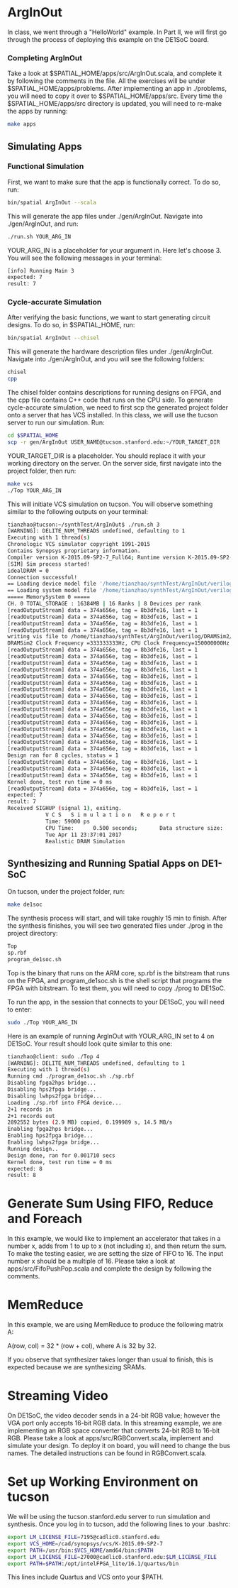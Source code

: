 # ArgInOut
In class, we went through a "HelloWorld" example. In Part II, we will first go through the process of deploying this example on the DE1SoC board. 

### Completing ArgInOut
Take a look at $SPATIAL_HOME/apps/src/ArgInOut.scala, and complete it by following the comments in the file. All the exercises will be under $SPATIAL_HOME/apps/problems. After implementing an app in ./problems, you will need to copy it over to $SPATIAL_HOME/apps/src. Every time the $SPATIAL_HOME/apps/src directory is updated, you will need to re-make the apps by running: 
```bash
make apps
```

## Simulating Apps
### Functional Simulation
First, we want to make sure that the app is functionally correct. To do so, run: 
```bash
bin/spatial ArgInOut --scala
```
This will generate the app files under ./gen/ArgInOut. Navigate into ./gen/ArgInOut, and run: 
```bash
./run.sh YOUR_ARG_IN
```
YOUR_ARG_IN is a placeholder for your argument in. Here let's choose 3. 
You will see the following messages in your terminal: 
```bash
[info] Running Main 3
expected: 7
result: 7
```

### Cycle-accurate Simulation
After verifying the basic functions, we want to start generating circuit designs. To do so, in $SPATIAL_HOME, run: 
```bash
bin/spatial ArgInOut --chisel
```

This will generate the hardware description files under ./gen/ArgInOut. Navigate into ./gen/ArgInOut, and you will see the following folders: 
```bash
chisel
cpp
```

The chisel folder contains descriptions for running designs on FPGA, and the cpp file contains C++ code that runs on the CPU side. To generate cycle-accurate simulation, we need to first scp the generated project folder onto a server that has VCS installed. In this class, we will use the tucson server to run our simulation. Run: 
```bash
cd $SPATIAL_HOME
scp -r gen/ArgInOut USER_NAME@tucson.stanford.edu:~/YOUR_TARGET_DIR
```
YOUR_TARGET_DIR is a placeholder. You should replace it with your working directory on the server.
On the server side, first navigate into the project folder, then run: 
```bash
make vcs
./Top YOUR_ARG_IN
```
This will initiate VCS simulation on tucson. You will observe something similar to the following outputs on your terminal:
```bash
tianzhao@tucson:~/synthTest/ArgInOut$ ./run.sh 3
[WARNING]: DELITE_NUM_THREADS undefined, defaulting to 1
Executing with 1 thread(s)
Chronologic VCS simulator copyright 1991-2015
Contains Synopsys proprietary information.
Compiler version K-2015.09-SP2-7_Full64; Runtime version K-2015.09-SP2-7_Full64;  Apr 11 23:37 2017
[SIM] Sim process started!
idealDRAM = 0
Connection successful!
== Loading device model file '/home/tianzhao/synthTest/ArgInOut/verilog/DRAMSim2/ini/DDR2_micron_16M_8b_x8_sg3E.ini' == 
== Loading system model file '/home/tianzhao/synthTest/ArgInOut/verilog/DRAMSim2/spatial.dram.ini' == 
===== MemorySystem 0 =====
CH. 0 TOTAL_STORAGE : 16384MB | 16 Ranks | 8 Devices per rank
[readOutputStream] data = 374a656e, tag = 8b3dfe16, last = 1
[readOutputStream] data = 374a656e, tag = 8b3dfe16, last = 1
[readOutputStream] data = 374a656e, tag = 8b3dfe16, last = 1
[readOutputStream] data = 374a656e, tag = 8b3dfe16, last = 1
writing vis file to /home/tianzhao/synthTest/ArgInOut/verilog/DRAMSim2/results/dramSimVCS/DDR2_micron_16M_8b_x8_sg3E/16GB.1Ch.16R.scheme2.open_page.32TQ.32CQ.RtB.pRank.vis
DRAMSim2 Clock Frequency =333333333Hz, CPU Clock Frequency=150000000Hz
[readOutputStream] data = 374a656e, tag = 8b3dfe16, last = 1
[readOutputStream] data = 374a656e, tag = 8b3dfe16, last = 1
[readOutputStream] data = 374a656e, tag = 8b3dfe16, last = 1
[readOutputStream] data = 374a656e, tag = 8b3dfe16, last = 1
[readOutputStream] data = 374a656e, tag = 8b3dfe16, last = 1
[readOutputStream] data = 374a656e, tag = 8b3dfe16, last = 1
[readOutputStream] data = 374a656e, tag = 8b3dfe16, last = 1
[readOutputStream] data = 374a656e, tag = 8b3dfe16, last = 1
[readOutputStream] data = 374a656e, tag = 8b3dfe16, last = 1
[readOutputStream] data = 374a656e, tag = 8b3dfe16, last = 1
[readOutputStream] data = 374a656e, tag = 8b3dfe16, last = 1
[readOutputStream] data = 374a656e, tag = 8b3dfe16, last = 1
[readOutputStream] data = 374a656e, tag = 8b3dfe16, last = 1
[readOutputStream] data = 374a656e, tag = 8b3dfe16, last = 1
[readOutputStream] data = 374a656e, tag = 8b3dfe16, last = 1
[readOutputStream] data = 374a656e, tag = 8b3dfe16, last = 1
Design ran for 8 cycles, status = 1
[readOutputStream] data = 374a656e, tag = 8b3dfe16, last = 1
[readOutputStream] data = 374a656e, tag = 8b3dfe16, last = 1
[readOutputStream] data = 374a656e, tag = 8b3dfe16, last = 1
Kernel done, test run time = 0 ms
[readOutputStream] data = 374a656e, tag = 8b3dfe16, last = 1
expected: 7
result: 7
Received SIGHUP (signal 1), exiting.
			V C S   S i m u l a t i o n   R e p o r t 
			Time: 59000 ps
			CPU Time:      0.500 seconds;       Data structure size:   0.0Mb
			Tue Apr 11 23:37:01 2017
			Realistic DRAM Simulation

```

## Synthesizing and Running Spatial Apps on DE1-SoC
On tucson, under the project folder, run:
```bash
make de1soc
```
The synthesis process will start, and will take roughly 15 min to finish. After the synthesis finishes, you will see two generated files under ./prog in the project directory:
```bash
Top
sp.rbf
program_de1soc.sh
```
Top is the binary that runs on the ARM core, sp.rbf is the bitstream that runs on the FPGA, and program_de1soc.sh is the shell script that programs the FPGA with bitstream. To test them, you will need to copy ./prog to DE1SoC.

To run the app, in the session that connects to your DE1SoC, you will need to enter: 
```bash
sudo ./Top YOUR_ARG_IN
```
Here is an example of running ArgInOut with YOUR_ARG_IN set to 4 on DE1SoC. Your result should look quite similar to this one:
```bash
tianzhao@client: sudo ./Top 4
[WARNING]: DELITE_NUM_THREADS undefined, defaulting to 1
Executing with 1 thread(s)
Running cmd ./program_de1soc.sh ./sp.rbf
Disabling fpga2hps bridge...
Disabling hps2fpga bridge...
Disabling lwhps2fpga bridge...
Loading ./sp.rbf into FPGA device...
2+1 records in
2+1 records out
2892552 bytes (2.9 MB) copied, 0.199989 s, 14.5 MB/s
Enabling fpga2hps bridge...
Enabling hps2fpga bridge...
Enabling lwhps2fpga bridge...
Running design..
Design done, ran for 0.001710 secs
Kernel done, test run time = 0 ms
expected: 8
result: 8
```

# Generate Sum Using FIFO, Reduce and Foreach 
In this example, we would like to implement an accelerator that takes in a number x, adds from 1 to up to x (not including x), and then return the sum. To make the testing easier, we are setting the size of FIFO to 16. The input number x should be a multiple of 16. Please take a look at apps/src/FifoPushPop.scala and complete the design by following the comments.

# MemReduce
In this example, we are using MemReduce to produce the following matrix A:

A(row, col) = 32 * (row + col), where A is 32 by 32. 

If you observe that synthesizer takes longer than usual to finish, this is expected because we are synthesizing SRAMs. 

# Streaming Video
On DE1SoC, the video decoder sends in a 24-bit RGB value; however the VGA port only accepts 16-bit RGB data. In this streaming example, we are implementing an RGB space converter that converts 24-bit RGB to 16-bit RGB. Please take a look at apps/src/RGBConvert.scala, implement and simulate your design. To deploy it on board, you will need to change the bus names. The detailed instructions can be found in RGBConvert.scala. 


# Set up Working Environment on tucson
We will be using the tucson.stanford.edu server to run simulation and synthesis. 
Once you log in to tucson, add the following lines to your .bashrc: 
```bash
export LM_LICENSE_FILE=7195@cadlic0.stanford.edu
export VCS_HOME=/cad/synopsys/vcs/K-2015.09-SP2-7
export PATH=/usr/bin:$VCS_HOME/amd64/bin:$PATH
export LM_LICENSE_FILE=27000@cadlic0.stanford.edu:$LM_LICENSE_FILE
export PATH=$PATH:/opt/intelFPGA_lite/16.1/quartus/bin

```
This lines include Quartus and VCS onto your $PATH.
